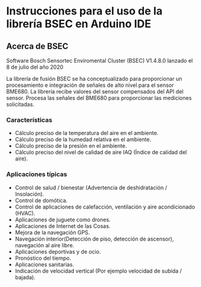 # Instrucciones para el uso de la librería BSEC en Arduino IDE

## Acerca de BSEC 
Software Bosch Sensortec Enviromental Cluster (BSEC) V1.4.8.0 lanzado el 8 de julio del año 2020

La librería de fusión BSEC se ha conceptualizado para proporcionar un procesamiento e integración de señales de alto nivel para el sensor BME680. La librería recibe valores del sensor compensados del API del sensor. Procesa las señales del BME680 para proporcionar las mediciones solicitadas.	

### Características 

- Cálculo preciso de la temperatura del aire en el ambiente.
- Cálculo preciso de la humedad relativa en el ambiente.
- Cálculo preciso de la presión en el ambiente.
- Cálculo preciso del nivel de calidad de aire IAQ (Índice de calidad del aire).

### Aplicaciones típicas

- Control de salud / bienestar (Advertencia de deshidratación / Insolación).
- Control de domótica.
- Control de aplicaciones de calefacción, ventilación y aire acondicionado (HVAC).
- Aplicaciones de juguete como drones.
- Aplicaciones de Internet de las Cosas.
- Mejora de la navegación GPS.
- Navegación interior(Detección de piso, detección de ascensor), navegación al aire libre.
- Aplicaciones deportivas y de ocio.
- Pronóstico del tiempo.
- Aplicaciones sanitarias.
- Indicación de velocidad vertical (Por ejemplo velocidad de subida / bajada).
